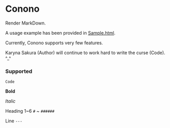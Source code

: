 # Conono

Render MarkDown.

A usage example has been provided in [Sample.html](Sample.html).

Currently, Conono supports very few features.

Karyna Sakura (Author) will continue to work hard to write the curse (Code). ^_^

### Supported

`Code`

**Bold**

*Italic*

Heading 1~6 `#` ~ `######`

Line `---`
